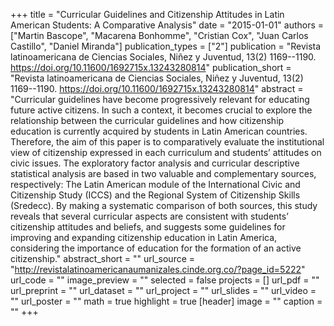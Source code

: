 +++
title = "Curricular Guidelines and Citizenship Attitudes in Latin American Students: A Comparative Analysis"
date = "2015-01-01"
authors = ["Martin Bascope", "Macarena Bonhomme", "Cristian Cox", "Juan Carlos Castillo", "Daniel Miranda"]
publication_types = ["2"]
publication = "Revista latinoamericana de Ciencias Sociales, Niñez y Juventud, 13(2) 1169--1190. https://doi.org/10.11600/1692715x.13243280814"
publication_short = "Revista latinoamericana de Ciencias Sociales, Niñez y Juventud, 13(2) 1169--1190. https://doi.org/10.11600/1692715x.13243280814"
abstract = "Curricular guidelines have become progressively relevant for educating future active citizens. In such a context, it becomes crucial to explore the relationship between the curricular guidelines and how citizenship education is currently acquired by students in Latin American countries. Therefore, the aim of this paper is to comparatively evaluate the institutional view of citizenship expressed in each curriculum and students’ attitudes on civic issues. The exploratory factor analysis and curricular descriptive statistical analysis are based in two valuable and complementary sources, respectively: The Latin American module of the International Civic and Citizenship Study (ICCS) and the Regional System of Citizenship Skills (Sredecc). By making a systematic comparison of both sources, this study reveals that several curricular aspects are consistent with students’ citizenship attitudes and beliefs, and suggests some guidelines for improving and expanding citizenship education in Latin America, considering the importance of education for the formation of an active citizenship."
abstract_short = ""
url_source = "http://revistalatinoamericanaumanizales.cinde.org.co/?page_id=5222"
url_code = ""
image_preview = ""
selected = false
projects = []
url_pdf = ""
url_preprint = ""
url_dataset = ""
url_project = ""
url_slides = ""
url_video = ""
url_poster = ""
math = true
highlight = true
[header]
image = ""
caption = ""
+++
